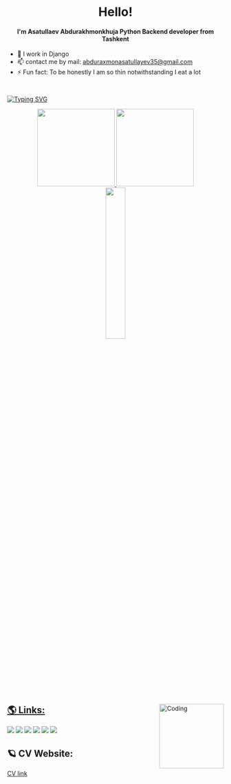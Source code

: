 <h1 align="center">Hello!</h1>
<h4 align="center">I'm Asatullaev  Abdurakhmonkhuja Python Backend developer from Tashkent</h4>

- 🔭 I work in Django
- 📫 contact me by mail: abduraxmonasatullayev35@gmail.com
- ⚡️ Fun fact: To be honestly I am so thin notwithstanding I eat a lot

#

[![Typing SVG](https://readme-typing-svg.herokuapp.com?size=30&center=true&vCenter=true&width=1200&height=150&lines=Python+Developer;Web+Developer)](#)

<div align="center">
  <a href="https://github.com/Abduraxmonnn">
      <img height="180em" src="https://github-readme-stats.vercel.app/api?username=anuraghazra&show_icons=true&theme=radical"/>
      <img height="180em" src="https://github-readme-streak-stats.herokuapp.com/?user=Abduraxmonnn&&theme=radical"/>
      <img width="30%" height="auto" src="https://github-readme-stats-sigma-five.vercel.app/api/top-langs/?username=Abduraxmonnn&layout=compact&hide_border=true&title_color=00bfbf&text_color=00bfbf&bg_color=0d1117"/>
</div>
  
 <img align="right" alt="Coding" height="150" src="https://jonchaisson.files.wordpress.com/2017/07/anime-music-listening.gif"> 
 
  ## 🌎 Links:
 <div>
    <a href="https://instagram.com/1.abduraxmon" target="_blank"><img src="https://img.shields.io/badge/-Instagram-%23E4405F?style=for-the-badge&logo=instagram&logoColor=white" target="_blank"></a>
    <a href="https://discord.com/users/718718971116912641" target="_blank"><img src="https://img.shields.io/badge/Discord-7289DA?style=for-the-badge&logo=discord&logoColor=white" target="_blank"></a>
    <a href="https://t.me/Asatullayev/" target="_blank"><img src="https://img.shields.io/badge/Telegram-2CA5E0?style=for-the-badge&logo=telegram&logoColor=white" target="_blank"></a> 
    <a href = "mailto:abduraxmonasatullayev35@gmail.com"><img src="https://img.shields.io/badge/-Gmail-%23333?style=for-the-badge&logo=gmail&logoColor=red" target="_blank"></a>
    <a href = "https://gitlab.com/Abduraxmonnn"><img src="https://img.shields.io/badge/GitLab-330F63?style=for-the-badge&logo=gitlab&logoColor=white" target="_blank"></a>
    <a href = "https://www.linkedin.com/in/abduraxmon-asatullaev-011184249/"><img src="https://img.shields.io/badge/-LinkedIn-%230077B5?style=for-the-badge&logo=linkedin&logoColor=white" target="_blank"></a>
</div>
  
## 🪐 CV Website:
[CV link](https://1abduraxmon-resume.my.canva.site)
